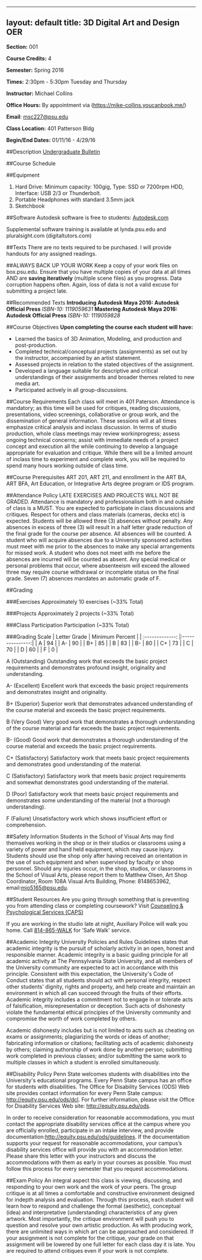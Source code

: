 
---
layout: default
title: 3D Digital Art and Design OER
---

**Section:** 001

**Course Credits:** 4

**Semester:** Spring 2016

**Times:** 2:30pm - 5:30pm Tuesday and Thursday

**Instructor:** Michael Collins

**Office Hours:** By appointment via (https://mike-collins.youcanbook.me/)

**E­mail**: msc227@psu.edu

**Class Location:** 401 Patterson Bldg

**Begin/End Dates:** 01/11/16 - 4/29/16

##Description
[Undergraduate Bulletin](http://bulletins.psu.edu/undergrad/courses/A/ART/314/200708SP)

##Course Schedule


##Equipment
1. Hard Drive: Minimum capacity: 100gig, Type: SSD or 7200rpm HDD, Interface: USB 2/3 or Thunderbolt.
2. Portable Headphones with standard 3.5mm jack
3. Sketchbook

##Software
Autodesk software is free to students: [Autodesk.com](http://www.autodesk.com/education/home)

Supplemental software training is available at lynda.psu.edu and pluralsight.com (digitaltutors.com)

##Texts
There are no texts required to be purchased. I will provide handouts for any assigned readings. 

##ALWAYS BACK UP YOUR WORK
Keep a copy of your work files on box.psu.edu. Ensure that you have multiple copies of your data at all times AND are __saving iteratively__ (multiple scene files) as you progress. Data corruption happens often. Again, loss of data is not a valid excuse for submitting a project late.

##Recommended Texts
**Introducing Autodesk Maya 2016: Autodesk Official Press** _ISBN-10: 1119059631_
**Mastering Autodesk Maya 2016: Autodesk Official Press** _ISBN-10: 1119059828_


##Course Objectives
**Upon completing the course each student will have:**

* Learned the basics of 3D Animation, Modeling, and production and post-production.
* Completed technical/conceptual projects (assignments) as set out by the instructor, accompanied by an artist statement.
* Assessed projects in relation to the stated objectives of the assignment.
* Developed a language suitable for descriptive and critical understandings of their assignments and broader themes related to new media art.
* Participated actively in all group-discussions.

##Course Requirements
Each class will meet in 401 Paterson. Attendance is mandatory; as this time will be used for critiques, reading discussions, presentations, video screenings, collaborative or group work, and the dissemination of general information. These sessions will at all times emphasize critical analysis and in­class discussion. In terms of studio production, whole class meetings may review work­in­progress; assess ongoing technical concerns; assist with immediate needs of a project concept and execution all the while continuing to develop a language appropriate for evaluation and critique. While there will be a limited amount of in­class time to experiment and complete work, you will be required to spend many hours working outside of class­ time.

##Course Prerequisites
ART 201, ART 211, and enrollment in the ART BA, ART BFA, Art Education, or Integrative Arts degree program or IDS program.

##Attendance Policy
LATE EXERCISES AND PROJECTS WILL NOT BE GRADED. Attendance is mandatory and professionalism both in and outside of class is a MUST. You are expected to participate in class discussions and critiques. Respect for others and class materials (cameras, decks etc) is expected. Students will be allowed three (3) absences without penalty. Any absences in excess of three (3) will result in a half letter grade reduction of the final grade for the course per absence. All absences will be counted. A student who will acquire absences due to a University sponsored activities must meet with me prior to the absences to make any special arrangements for missed work. A student who does not meet with me before the absences are incurred will be counted as absent. Any special medical or personal problems that occur, where absenteeism will exceed the allowed three may require course withdrawal or incomplete status on the final grade. Seven (7) absences mandates an automatic grade of F.

##Grading

###Exercises
Approximately 10 exercises (~33% Total) 

###Projects
Approximately 2 projects (~33% Total)

###Class Participation
Participation (~33% Total)

###Grading Scale
| Letter Grade    | Minimum Percent |
| :-------------: |:---------------:|
| A               |        94       |
| A-              |        90       |
| B+              |        85       |
| B               |        83       |
| B-              |        80       |
| C+              |        73       |
| C               |        70       |
| D               |        60       |
| F               |        0        |

A (Outstanding)
Outstanding work that exceeds the basic project requirements and demonstrates profound
insight, originality and understanding.

A-­ (Excellent)
Excellent work that exceeds the basic project requirements and demonstrates insight and
originality.

B+ (Superior)
Superior work that demonstrates advanced understanding of the course material and exceeds
the basic project requirements.

B (Very Good)
Very good work that demonstrates a thorough understanding of the course material and far exceeds
the basic project requirements.

B-­ (Good)
Good work that demonstrates a thorough understanding of the course material and exceeds the
basic project requirements.

C+ (Satisfactory)
Satisfactory work that meets basic project requirements and demonstrates good understanding
of the material.

C (Satisfactory)
Satisfactory work that meets basic project requirements and somewhat demonstrates good understanding
of the material.

D (Poor)
Satisfactory work that meets basic project requirements and demonstrates some understanding
of the material (not a thorough understanding).

F (Failure)
Unsatisfactory work which shows insufficient effort or comprehension.

##Safety Information
Students in the School of Visual Arts may find themselves working in the shop or in their studios or classrooms using a variety of power and hand held equipment, which may cause injury. Students should use the shop only after having received an orientation in the use of such equipment and when supervised by faculty or shop personnel. Should any injuries occur, in the shop, studios, or classrooms in the School of Visual Arts, please report them to Matthew Olsen, Art Shop Coordinator, Room 108­A Visual Arts Building, Phone: 814­865­3962, email:mjo5165@psu.edu.

##Student Resources
Are you going through something that is preventing you from attending class or completing coursework? Visit [Counseling & Psychological Services (CAPS)](http://studentaffairs.psu.edu/counseling/)

If you are working in the studio late at night, Auxiliary Police will walk you home. Call [814-865-WALK](http://www.transportation.psu.edu/transportation/alt-transportation/walking.cfm) for 'Safe Walk' service.

##Academic Integrity
University Policies and Rules Guidelines states that academic integrity is the pursuit of scholarly activity in an open, honest and responsible manner. Academic integrity is a basic guiding principle for all academic activity at The Pennsylvania State University, and all members of the University community are expected to act in accordance with this principle. Consistent with this expectation, the University's Code of Conduct states that all students should act with personal integrity, respect other students' dignity, rights and property, and help create and maintain an environment in which all can succeed through the fruits of their efforts. Academic integrity includes a commitment not to engage in or tolerate acts of falsification, misrepresentation or deception. Such acts of dishonesty violate the fundamental ethical principles of the University community and compromise the worth of work completed by others.

Academic dishonesty includes but is not limited to acts such as cheating on exams or assignments; plagiarizing the words or ideas of another; fabricating information or citations; facilitating acts of academic dishonesty by others; claiming authorship of work done by another person; submitting work completed in previous classes; and/or submitting the same work to multiple classes in which a student is enrolled simultaneously.

##Disability Policy
Penn State welcomes students with disabilities into the University's educational programs. Every Penn State campus has an office for students with disabilities. The Office for Disability Services (ODS) Web site provides contact information for every Penn State campus: http://equity.psu.edu/ods/dcl. For further information, please visit the Office for Disability Services Web site: http://equity.psu.edu/ods.

In order to receive consideration for reasonable accommodations, you must contact the appropriate disability services office at the campus where you are officially enrolled, participate in an intake interview, and provide documentation:http://equity.psu.edu/ods/guidelines. If the documentation supports your request for reasonable accommodations, your campus’s disability services office will provide you with an accommodation letter. Please share this letter with your instructors and discuss the accommodations with them as early in your courses as possible. You must follow this process for every semester that you request accommodations.

##Exam Policy
An integral aspect this class is viewing, discussing, and responding to your own work and the work of your peers. The group critique is at all times a comfortable and constructive environment designed for in­depth analysis and evaluation. Through this process, each student will learn how to respond and challenge the formal (aesthetic), conceptual (idea) and interpretative (understanding) characteristics of any given artwork. Most importantly, the critique environment will push you to question and resolve your own artistic production. As with producing work, there are unlimited ways in which art can be approached and considered. If your assignment is not complete for the critique, your grade on that assignment will be lowered by one full letter for each class day it is late. You are required to attend critiques even if your work is not complete.
